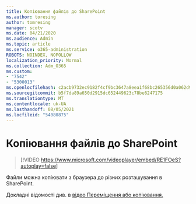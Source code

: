 ```yaml
---
title: Копіювання файлів до SharePoint
ms.author: toresing
author: tomresing
manager: scotv
ms.date: 04/21/2020
ms.audience: Admin
ms.topic: article
ms.service: o365-administration
ROBOTS: NOINDEX, NOFOLLOW
localization_priority: Normal
ms.collection: Adm_O365
ms.custom:
- "7542"
- "5300013"
ms.openlocfilehash: c2acb9732ec9182f4cf9bc3647a8eea1f68bc265356d0a062d9c9e86aedf66a1
ms.sourcegitcommit: b5f7da89a650d2915dc652449623c78be6247175
ms.translationtype: MT
ms.contentlocale: uk-UA
ms.lasthandoff: 08/05/2021
ms.locfileid: "54080875"
---
```

# <a name="copy-files-to-sharepoint"></a>Копіювання файлів до SharePoint

> [!VIDEO https://www.microsoft.com/videoplayer/embed/RE1FOeS?autoplay=false]

Файли можна копіювати з браузера до різних розташування в SharePoint.

Докладні відомості див. в [відео Переміщення або копіювання.](https://support.microsoft.com/office/00e2f483-4df3-46be-a861-1f5f0c1a87bc)
